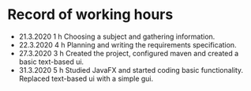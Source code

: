# Record of working hours
* 21.3.2020 1 h Choosing a subject and gathering information.
* 22.3.2020 4 h Planning and writing the requirements specification.
* 27.3.2020 3 h Created the project, configured maven and created a basic text-based ui.
* 31.3.2020 5 h Studied JavaFX and started coding basic functionality. Replaced text-based ui with a simple gui.
